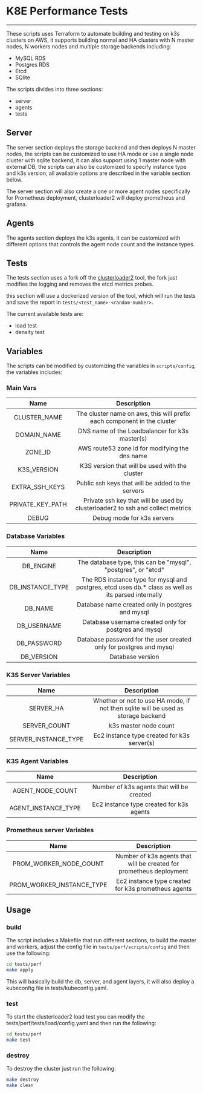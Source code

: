 # K8E Performance Tests

---

These scripts uses Terraform to automate building and testing on k3s clusters on AWS, it supports building normal and HA clusters with N master nodes, N workers nodes and multiple storage backends including:

- MySQL RDS
- Postgres RDS
- Etcd
- SQlite

The scripts divides into three sections:

- server
- agents
- tests

## Server

The server section deploys the storage backend and then deploys N master nodes, the scripts can be customized to use HA mode or use a single node cluster with sqlite backend, it can also support using 1 master node with external DB, the scripts can also be customized to specify instance type and k3s version, all available options are described in the variable section below.

The server section will also create a one or more agent nodes specifically for Prometheus deployment, clusterloader2 will deploy prometheus and grafana.

## Agents

The agents section deploys the k3s agents, it can be customized with different options that controls the agent node count and the instance types.

## Tests

The tests section uses a fork off the [clusterloader2](https://github.com/kubernetes/perf-tests/tree/master/clusterloader2) tool, the fork just modifies the logging and removes the etcd metrics probes.

this section will use a dockerized version of the tool, which will run the tests and save the report in `tests/<test_name>-<random-number>`.

The current available tests are:

- load test
- density test

## Variables

The scripts can be modified by customizing the variables in `scripts/config`, the variables includes:

### Main Vars

|       Name       |                                   Description                                  |
|:----------------:|:------------------------------------------------------------------------------:|
|   CLUSTER_NAME   |     The cluster name on aws, this will prefix each component in the cluster    |
|    DOMAIN_NAME   |                 DNS name of the Loadbalancer for k3s master(s)                 |
|      ZONE_ID     |                 AWS route53 zone id for modifying the dns name                 |
|    K3S_VERSION   |                 K3S version that will be used with the cluster                 |
|  EXTRA_SSH_KEYS  |                Public ssh keys that will be added to the servers               |
| PRIVATE_KEY_PATH | Private ssh key that will be used by clusterloader2 to ssh and collect metrics |
|       DEBUG      |                           Debug mode for k3s servers                           |

### Database Variables

|       Name       |                                             Description                                             |
|:----------------:|:---------------------------------------------------------------------------------------------------:|
|     DB_ENGINE    |                    The database type, this can be "mysql", "postgres", or "etcd"                    |
| DB_INSTANCE_TYPE | The RDS instance type for mysql and postgres, etcd uses db.* class as well as its parsed internally |
|      DB_NAME     |                           Database name created only in postgres and mysql                          |
|    DB_USERNAME   |                        Database username created only for postgres and mysql                        |
|    DB_PASSWORD   |                  Database password for the user created only for postgres and mysql                 |
|    DB_VERSION    |                                           Database version                                          |

### K3S Server Variables

|         Name         |                                    Description                                    |
|:--------------------:|:---------------------------------------------------------------------------------:|
|       SERVER_HA      | Whether or not to use HA mode, if not then sqlite will be used as storage backend |
|     SERVER_COUNT     |                               k3s master node count                               |
| SERVER_INSTANCE_TYPE |                    Ec2 instance type created for k3s server(s)                    |

### K3S Agent Variables

|         Name        |                Description                |
|:-------------------:|:-----------------------------------------:|
|   AGENT_NODE_COUNT  | Number of k3s agents that will be created |
| AGENT_INSTANCE_TYPE |  Ec2 instance type created for k3s agents |

### Prometheus server Variables

|            Name           |                             Description                             |
|:-------------------------:|:-------------------------------------------------------------------:|
|   PROM_WORKER_NODE_COUNT  | Number of k3s agents that will be created for prometheus deployment |
| PROM_WORKER_INSTANCE_TYPE |         Ec2 instance type created for k3s prometheus agents         |

## Usage

### build

The script includes a Makefile that run different sections, to build the master and workers, adjust the config file in `tests/perf/scripts/config` and then use the following:

```bash
cd tests/perf
make apply
```

This will basically build the db, server, and agent layers, it will also deploy a kubeconfig file in tests/kubeconfig.yaml.

### test

To start the clusterloader2 load test you can modify the tests/perf/tests/load/config.yaml and then run the following:

```bash
cd tests/perf
make test
```

### destroy

To destroy the cluster just run the following:

```bash
make destroy
make clean
```

